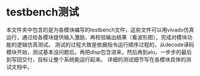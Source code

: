 testbench测试
===
本文件夹中包含的是为各模块编写的testbench文件，这些文件可以用vivado仿真运行，通过给各模块提供输入激励，再校验输出结果（看波形图），完成对模块功能的逻辑仿真测试。
测试的过程大致是依据指令运行顺序过程的，从decode译码模块开始，测试基本没问题后，再把disp包含进来，然后再到alu，一步步的最后到写回交付，目标让整个系统能运行起来。
详细的测试细节写在各模块具体的测试文档中。















